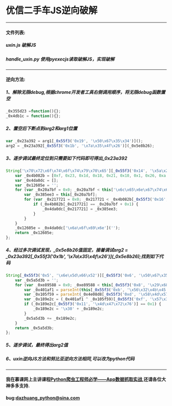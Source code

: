 # 优信二手车JS逆向破解
***
#### 文件列表:
##### uxin.js 破解JS
##### handle_uxin.py 使用pyexecjs读取破解JS，实现破解
***
#### 逆向方法:
##### 1、解除无限debug,根据chrome开发者工具右侧调用顺序，将无限debug函数置空
```javascript
_0x355d23 =function(){};
_0x4db1c = function(){};
```
##### 2、置空后下断点到arg2和arg1位置
```javascript
var _0x23a392 = arg1[_0x55f3('0x19', '\x50\x67\x35\x34')]();
arg2 = _0x23a392[_0x55f3('0x1b', '\x7a\x35\x4f\x26')](_0x5e8b26);
``` 
##### 3、逐步调试最终定位到只需要如下代码即可得出_0x23a392
```javascript
String['\x70\x72\x6f\x74\x6f\x74\x79\x70\x65'][_0x55f3('0x14', '\x5a\x2a\x44\x4d')] = function() {
    var _0x4b082b = [0xf, 0x23, 0x1d, 0x18, 0x21, 0x10, 0x1, 0x26, 0xa, 0x9, 0x13, 0x1f, 0x28, 0x1b, 0x16, 0x17, 0x19, 0xd, 0x6, 0xb, 0x27, 0x12, 0x14, 0x8, 0xe, 0x15, 0x20, 0x1a, 0x2, 0x1e, 0x7, 0x4, 0x11, 0x5, 0x3, 0x1c, 0x22, 0x25, 0xc, 0x24];
    var _0x4da0dc = [];
    var _0x12605e = '';
    for (var _0x20a7bf = 0x0; _0x20a7bf < this['\x6c\x65\x6e\x67\x74\x68']; _0x20a7bf++) {
        var _0x385ee3 = this[_0x20a7bf];
        for (var _0x217721 = 0x0; _0x217721 < _0x4b082b[_0x55f3('0x16', '\x61\x48\x2a\x4e')]; _0x217721++) {
            if (_0x4b082b[_0x217721] == _0x20a7bf + 0x1) {
                _0x4da0dc[_0x217721] = _0x385ee3;
            }
        }
    }
    _0x12605e = _0x4da0dc['\x6a\x6f\x69\x6e']('');
    return _0x12605e;
};
```
##### 4、经过多次调试发现，_0x5e8b26值固定，接着调试arg2 = _0x23a392\[_0x55f3\('0x1b', '\x7a\x35\x4f\x26'\)\]\(_0x5e8b26\);找到如下代码
```javascript
String[_0x55f3('0x5', '\x6e\x5d\x66\x52')][_0x55f3('0x6', '\x50\x67\x35\x34')] = function(_0x4e08d8) {
    var _0x5a5d3b = '';
    for (var _0xe89588 = 0x0; _0xe89588 < this[_0x55f3('0x8', '\x29\x68\x52\x63')] && _0xe89588 < _0x4e08d8[_0x55f3('0xa', '\x6a\x45\x26\x5e')]; _0xe89588 += 0x2) {
        var _0x401af1 = parseInt(this[_0x55f3('0xb', '\x56\x32\x4b\x45')](_0xe89588, _0xe89588 + 0x2), 0x10);
        var _0x105f59 = parseInt(_0x4e08d8[_0x55f3('0xd', '\x58\x4d\x57\x5e')](_0xe89588, _0xe89588 + 0x2), 0x10);
        var _0x189e2c = (_0x401af1 ^ _0x105f59)[_0x55f3('0xf', '\x57\x31\x46\x45')](0x10);
        if (_0x189e2c[_0x55f3('0x11', '\x4d\x47\x72\x76')] == 0x1) {
            _0x189e2c = '\x30' + _0x189e2c;
        }
        _0x5a5d3b += _0x189e2c;
    }
    return _0x5a5d3b;
};
```
##### 5、逐步调试，最终得出arg2值
##### 6、uxin逆向JS方法和努比亚逆向方法相同,可以改为python代码

***
#### 我在慕课网上主讲课程[Python爬虫工程师必学——App数据抓取实战](https://coding.imooc.com/class/283.html),还请各位大神多多支持.
#### bug:dazhuang_python@sina.com
